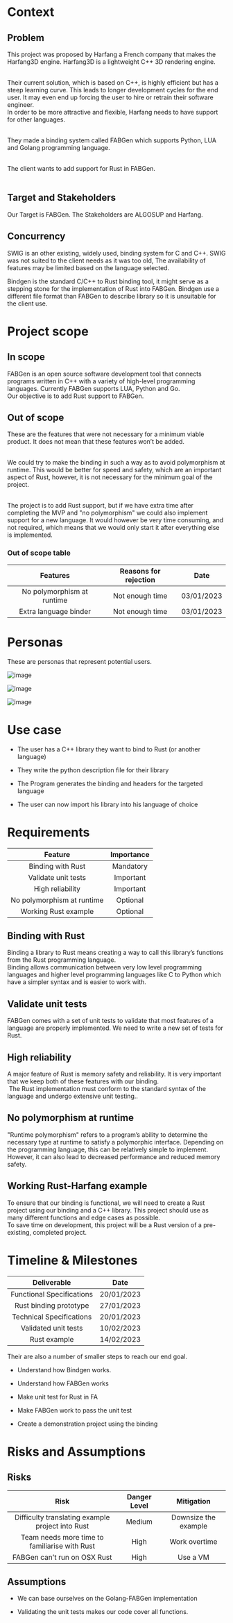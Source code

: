 # Context

## Problem

This project was proposed by <span acronym-label="Harfang"
acronym-form="singular+short">Harfang</span> a French company that makes
the <span acronym-label="Harfang"
acronym-form="singular+short">Harfang</span>3D engine.
<span acronym-label="Harfang"
acronym-form="singular+short">Harfang</span>3D is a lightweight
<span acronym-label="C++" acronym-form="singular+short">C++</span> 3D
rendering engine.  
 

Their current solution, which is based on C++, is highly efficient but
has a steep learning curve. This leads to longer development cycles for
the end user. It may even end up forcing the user to hire or retrain
their software engineer.  
In order to be more attractive and flexible,
<span acronym-label="Harfang"
acronym-form="singular+short">Harfang</span> needs to have support for
other languages.  
 

They made a <span acronym-label="binding"
acronym-form="singular+short">binding</span> system called
<span acronym-label="FABGen" acronym-form="singular+short">FABGen</span>
which supports Python, LUA and Golang programming language.  
 

The client wants to add support for <span acronym-label="Rust"
acronym-form="singular+short">Rust</span> in
<span acronym-label="FABGen"
acronym-form="singular+short">FABGen</span>.  
 

## Target and Stakeholders

Our Target is FABGen. The Stakeholders are ALGOSUP and Harfang.

## Concurrency

SWIG is an other existing, widely used, binding system for C and C++.
SWIG was not suited to the client needs as it was too old, The
availability of features may be limited based on the language selected.

Bindgen is the standard C/C++ to Rust binding tool, it might serve as a
stepping stone for the implementation of Rust into FABGen. Bindgen use a
different file format than FABGen to describe library so it is
unsuitable for the client use.

# Project scope

## In scope

FABGen is an open source software development tool that connects
programs written in C++ with a variety of high-level programming
languages. Currently FABGen supports LUA, Python and Go.  
Our objective is to add Rust support to FABGen.

## Out of scope

These are the features that were not necessary for a minimum viable
product. It does not mean that these features won’t be added.  
 

We could try to make the <span acronym-label="binding"
acronym-form="singular+short">binding</span> in such a way as to avoid
<span acronym-label="polymorphism"
acronym-form="singular+short">polymorphism</span> at runtime. This would
be better for speed and safety, which are an important aspect of Rust,
however, it is not necessary for the minimum goal of the project.  
 

The project is to add <span acronym-label="Rust"
acronym-form="singular+short">Rust</span> support, but if we have extra
time after completing the MVP and "no <span acronym-label="polymorphism"
acronym-form="singular+short">polymorphism</span>" we could also
implement support for a new language. It would however be very time
consuming, and not required, which means that we would only start it
after everything else is implemented.

### Out of scope table

|                                              Features                                              | Reasons for rejection |    Date    |
|:--------------------------------------------------------------------------------------------------:|:---------------------:|:----------:|
| No <span acronym-label="polymorphism" acronym-form="singular+short">polymorphism</span> at runtime |    Not enough time    | 03/01/2023 |
|                                       Extra language binder                                        |    Not enough time    | 03/01/2023 |

# Personas

These are personas that represent potential users.

![image](img/Persona1.png)

![image](img/Persona2.png)

![image](img/Persona3.png)

# Use case

-   The user has a C++ library they want to bind to Rust (or another
    language)

-   They write the python description file for their library

-   The Program generates the binding and headers for the targeted
    language

-   The user can now import his library into his language of choice

# Requirements

|                                              Feature                                               | Importance |
|:--------------------------------------------------------------------------------------------------:|:----------:|
|         Binding with <span acronym-label="Rust" acronym-form="singular+short">Rust</span>          | Mandatory  |
|                                        Validate unit tests                                         | Important  |
|                                          High reliability                                          | Important  |
| No <span acronym-label="polymorphism" acronym-form="singular+short">polymorphism</span> at runtime |  Optional  |
|                                        Working Rust example                                        |  Optional  |

## Binding with Rust

Binding a library to <span acronym-label="Rust"
acronym-form="singular+short">Rust</span> means creating a way to call
this library’s functions from the <span acronym-label="Rust"
acronym-form="singular+short">Rust</span> programming language.  
Binding allows communication between very low level programming
languages and higher level programming languages like C to Python which
have a simpler syntax and is easier to work with.

## Validate unit tests

<span acronym-label="FABGen" acronym-form="singular+short">FABGen</span>
comes with a set of unit tests to validate that most features of a
language are properly implemented. We need to write a new set of tests
for Rust.

## High reliability

A major feature of <span acronym-label="Rust"
acronym-form="singular+short">Rust</span> is memory safety and
reliability. It is very important that we keep both of these features
with our <span acronym-label="binding"
acronym-form="singular+short">binding</span>.  
 The <span acronym-label="Rust"
acronym-form="singular+short">Rust</span> implementation must conform to
the standard syntax of the language and undergo extensive unit testing..

## No polymorphism at runtime

"Runtime <span acronym-label="polymorphism"
acronym-form="singular+short">polymorphism</span>" refers to a program’s
ability to determine the necessary type at runtime to satisfy a
polymorphic interface. Depending on the programming language, this can
be relatively simple to implement. However, it can also lead to
decreased performance and reduced memory safety.

## Working Rust-Harfang example

To ensure that our <span acronym-label="binding"
acronym-form="singular+short">binding</span> is functional, we will need
to create a Rust project using our binding and a C++ library. This
project should use as many different functions and edge cases as
possible.  
To save time on development, this project will be a
<span acronym-label="Rust" acronym-form="singular+short">Rust</span>
version of a pre-existing, completed project.

# Timeline & Milestones

|        Deliverable        |    Date    |
|:-------------------------:|:----------:|
| Functional Specifications | 20/01/2023 |
|  Rust binding prototype   | 27/01/2023 |
| Technical Specifications  | 20/01/2023 |
|   Validated unit tests    | 10/02/2023 |
|       Rust example        | 14/02/2023 |

Their are also a number of smaller steps to reach our end goal.

-   Understand how Bindgen works.

-   Understand how FABGen works

-   Make unit test for Rust in FA

-   Make FABGen work to pass the unit test

-   Create a demonstration project using the binding

# Risks and Assumptions

## Risks

|                                                       Risk                                                       | Danger Level |      Mitigation      |
|:----------------------------------------------------------------------------------------------------------------:|:------------:|:--------------------:|
| Difficulty translating example project into <span acronym-label="Rust" acronym-form="singular+short">Rust</span> |    Medium    | Downsize the example |
|  Team needs more time to familiarise with <span acronym-label="Rust" acronym-form="singular+short">Rust</span>   |     High     |    Work overtime     |
|           FABGen can’t run on OSX <span acronym-label="Rust" acronym-form="singular+short">Rust</span>           |     High     |       Use a VM       |

## Assumptions

-   We can base ourselves on the Golang-<span acronym-label="FABGen"
    acronym-form="singular+short">FABGen</span> implementation

-   Validating the unit tests makes our code cover all functions.
